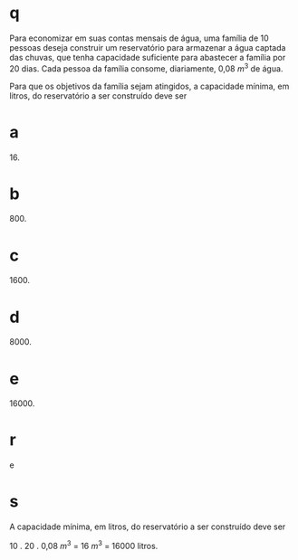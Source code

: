 # q
Para economizar em suas contas mensais de água, uma família de 10 pessoas deseja construir um reservatório para armazenar a água captada das chuvas, que tenha capacidade suficiente para abastecer a família por 20 dias. Cada pessoa da família consome, diariamente, 0,08 $m^3$ de água.

Para que os objetivos da família sejam atingidos, a capacidade mínima, em litros, do reservatório a ser construído deve ser

# a
16\.

# b
800\.

# c
1600\.

# d
8000\.

# e
16000\.

# r
e

# s
A capacidade mínima, em litros, do reservatório a ser construído deve ser

10 . 20 . 0,08 $m^3$ = 16 $m^3$ = 16000 litros.
